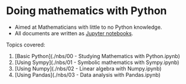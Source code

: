 # Doing mathematics with Python

- Aimed at Mathematicians with little to no Python knowledge.
- All documents are written as [Jupyter notebooks](./nbs/).

Topics covered:

1. [Basic Python](./nbs/00 - Studying Mathematics with Python.ipynb)
2. [Using Sympy](./nbs/01 - Symbolic mathematics with Sympy.ipynb)
3. [Using Numpy](./nbs/02 - Linear algebra with Numpy.ipynb)
4. [Using Pandas](./nbs/03 - Data analysis with Pandas.ipynb)
